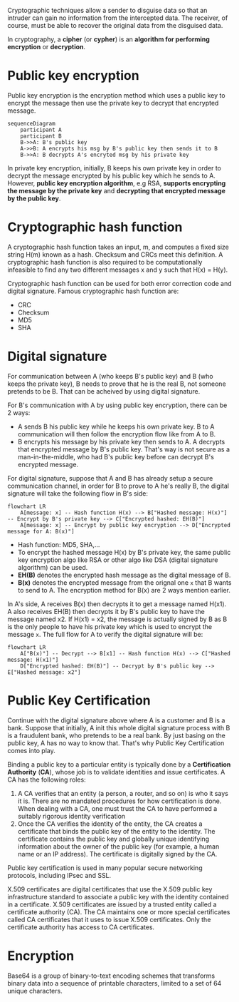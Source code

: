 Cryptographic techniques allow a sender to disguise data so that an intruder can gain no information from the intercepted data. The receiver, of course, must be able to recover the original data from the disguised data.

In cryptography, a **cipher** (or **cypher**) is an **algorithm for performing encryption** or **decryption**.

# Public key encryption
Public key encryption is the encryption method which uses a public key to encrypt the message then use the private key to decrypt that encrypted message.

```mermaid
sequenceDiagram
    participant A
    participant B 
    B->>A: B's public key
    A->>B: A encrypts his msg by B's public key then sends it to B
    B->>A: B decrypts A's encryted msg by his private key
```
In private key encryption, initially, B keeps his own private key in order to decrypt the message encrypted by his public key which he sends to A. However, **public key encryption algorithm**, e.g RSA, **supports encrypting the message by the private key** and **decrypting that encrypted message by the public key**.

# Cryptographic hash function
A cryptographic hash function takes an input, m, and computes a fixed size string H(m) known as a hash. Checksum and CRCs meet this definition. A cryptographic hash function is also required to be computationally infeasible to find any two different messages x and y such that H(x) = H(y).

Cryptographic hash function can be used for both error correction code and digital signature. Famous cryptographic hash function are:
* CRC
* Checksum
* MD5
* SHA
# Digital signature
For communication between A (who keeps B's public key) and B (who keeps the private key), B needs to prove that he is the real B, not someone pretends to be B. That can be acheived by using digital signature.

For B's communication with A by using public key encryption, there can be 2 ways:
* A sends B his public key while he keeps his own private key. B to A communication will then follow the encryption flow like from A to B.
* B encrypts his message by his private key then sends to A. A decrypts that encrypted message by B's public key. That's way is not secure as a man-in-the-middle, who had B's public key before can decrypt B's encrypted message.

For digital signature, suppose that A and B has already setup a secure communication channel, in order for B to prove to A he's really B, the digital signature will take the following flow in B's side:
```mermaid
flowchart LR
    A[message: x] -- Hash function H(x) --> B["Hashed message: H(x)"] -- Encrypt by B's private key --> C["Encrypted hashed: EH(B)"]
    A[message: x] -- Encrypt by public key encryption --> D["Encrypted message for A: B(x)"]
```
* Hash function: MD5, SHA,...
* To encrypt the hashed message H(x) by B's private key, the same public key encryption algo like RSA or other algo like DSA (digital signature algorithm) can be used.
* **EH(B)** denotes the encrypted hash message as the digital message of B.
* **B(x)** denotes the encrypted message from the orignal one ``x`` that B wants to send to A. The encryption method for B(x) are 2 ways mention earlier.

In A's side, A receives B(x) then decrypts it to get a message named H(x1). A also receives EH(B) then decrypts it by B's public key to have the message named x2. If H(x1) = x2, the message is actually signed by B as B is the only people to have his private key which is used to encrypt the message ``x``. The full flow for A to verify the digital signature will be:
```mermaid
flowchart LR
    A["B(x)"] -- Decrypt --> B[x1] -- Hash function H(x) --> C["Hashed message: H(x1)"]
    D["Encrypted hashed: EH(B)"] -- Decrypt by B's public key --> E["Hashed message: x2"]
```
# Public Key Certification
Continue with the digital signature above where A is a customer and B is a bank. Suppose that initially, A init this whole digital signature process with B is a fraudulent bank, who pretends to be a real bank. By just basing on the public key, A has no way to know that. That's why Public Key Certification comes into play.

Binding a public key to a particular entity is typically done by a **Certification Authority** (**CA**), whose job is to validate identities and issue certificates. A CA has the following roles:
1. A CA verifies that an entity (a person, a router, and so on) is who it says it is. There are no mandated procedures for how certification is done. When dealing with a CA, one must trust the CA to have performed a suitably rigorous identity verification
2. Once the CA verifies the identity of the entity, the CA creates a certificate that binds the public key of the entity to the identity. The certificate contains the public key and globally unique identifying information about the owner of the public key (for example, a human name or an IP address). The certificate is digitally signed by the CA.

Public key certification is used in many popular secure networking protocols, including IPsec and SSL.

X.509 certificates are digital certificates that use the X.509 public key infrastructure standard to associate a public key with the identity contained in a certificate. X.509 certificates are issued by a trusted entity called a certificate authority (CA). The CA maintains one or more special certificates called CA certificates that it uses to issue X.509 certificates. Only the certificate authority has access to CA certificates.
# Encryption

Base64 is a group of binary-to-text encoding schemes that transforms binary data into a sequence of printable characters, limited to a set of 64 unique characters.
